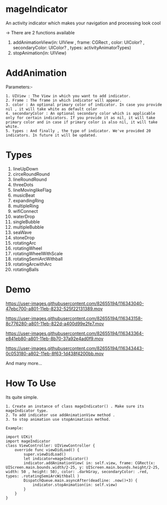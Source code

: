 # mageIndicator
An activity indicator which makes your navigation and processing look cool

-> There are 2 functions available

 1.  addAnimationView(in: UIView  , frame: CGRect , color: UIColor? , secondaryColor: UIColor? , types: activityAnimatorTypes)
 2.  stopAnimation(in: UIView)

# AddAnimation
 Parameters:-
 
    1. UIView : The View in which you want to add indicator.
    2. Frame : The frame in which indicator will appear.
    3. color : An optional primary color of indicator. In case you provide nil , it will take white as default color
    4. secondaryColor : An optional secondary color which is applicable only for certain indicators. If you provide it as nil, it will take primary color and in case if primary color is also nil, it will take white.
    5. types : And finally , the type of indicator. We've provided 20 indicators. In future it will be updated.
# Types

 1. lineUpDown
 2. circeRoundRound
 3. lineRoundRound
 4. threeDots
 5. lineMovinglikeFlag
 6. musicBeat
 7. expandingRing
 8. multipleRing
 9. wifiConnect
10. waterDrop
11. singleBubble
12. multipleBubble
13. seaWave
14. stoneDrop
15. rotatingArc
16. rotatingWheel
17. rotatingWheelWithScale
18. rotatingSemiArcWithball
19. rotatingArcwithArc
20. rotatingBalls

# Demo


https://user-images.githubusercontent.com/82655194/116343040-47ebc700-a801-11eb-8232-525f22131389.mov


https://user-images.githubusercontent.com/82655194/116343158-8c776280-a801-11eb-822d-a400d99e2fe7.mov



https://user-images.githubusercontent.com/82655194/116343364-e841eb80-a801-11eb-8b70-37a92e4ad0f9.mov



https://user-images.githubusercontent.com/82655194/116343443-0c053180-a802-11eb-8f63-1d438f4200bb.mov



And many more...

# How To Use

Its quite simple.

    1. Create an instance of class mageIndicator() . Make sure its mageIndicator type.
    2. To add indicator use addAnimationView method .
    3. to stop animation use stopAnimatioin method.
    
    Example: 
    
    import UIKit
    import mageIndicator
    class ViewController: UIViewController {
        override func viewDidLoad() {
            super.viewDidLoad()
            let indicator=mageIndicator()
            indicator.addAnimationView( in: self.view, frame: CGRect(x: UIScreen.main.bounds.width/2-25, y: UIScreen.main.bounds.height/2-25, width: 50 , height: 50), color: .darkGray, secondaryColor: .red, types: .rotatingSemiArcWithball )
            DispatchQueue.main.asyncAfter(deadline: .now()+3) {
                indicator.stopAnimation(in: self.view)
            }
        }
    }


